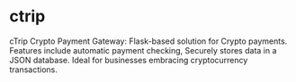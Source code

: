 # ctrip
cTrip Crypto Payment Gateway: Flask-based solution for Crypto payments. Features include automatic payment checking, Securely stores data in a JSON database. Ideal for businesses embracing cryptocurrency transactions.
